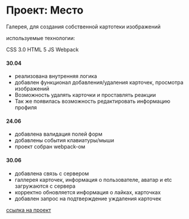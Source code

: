 # Проект: Место

Галерея, для создания собственной картотеки изображений 

используемые технологии:

CSS 3.0
HTML 5
JS
Webpack

#### 30.04
* реализована внутренняя логика
* добавлен функционал добавления/удаления карточек, просмотра изображений
* Возможность удалять карточки и проставлять реакции
* Так же появилась возможность редактировать информацию профиля

#### 24.06
* добавлена валидация полей форм
* добавлены события клавиатуры/мыши
* проект собран webpack-ом

#### 30.06
* добавлена связь с сервером
* галлерея карточек, информация о пользователе, аватар и etc загружаются с сервера
* корректно обновляется информация о лайках, карточках
* добавлен запрос на подтверждение уждаления карточек


[ссылка на проект](https://phizick.github.io/mesto-project/)

